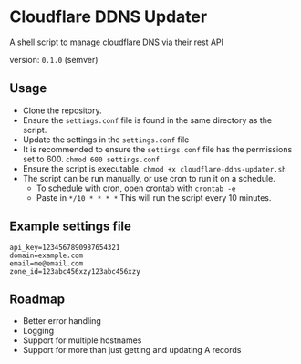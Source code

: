 # Cloudflare DDNS Updater

A shell script to manage cloudflare DNS via their rest API

version: `0.1.0` (semver)

## Usage

* Clone the repository.
* Ensure the `settings.conf` file is found in the same directory as the script.
* Update the settings in the `settings.conf` file
* It is recommended to ensure the `settings.conf` file has the permissions set to 600. `chmod 600 settings.conf`
* Ensure the script is executable. `chmod +x cloudflare-ddns-updater.sh`
* The script can be run manually, or use cron to run it on a schedule.
  - To schedule with cron, open crontab with `crontab -e`
  - Paste in `*/10 * * * *` This will run the script every 10 minutes.

## Example settings file

```config
api_key=1234567890987654321
domain=example.com
email=me@email.com
zone_id=123abc456xzy123abc456xzy
```

## Roadmap

* Better error handling
* Logging
* Support for multiple hostnames
* Support for more than just getting and updating A records

